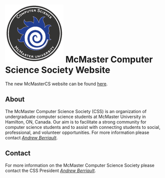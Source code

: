 # ![MCSS][logo] McMaster Computer Science Society Website
The new McMasterCS website can be found [here][weblink].

## About
The McMaster Computer Science Society (CSS) is an organization of undergraduate computer science students at McMaster University in Hamilton, ON, Canada. Our aim is to facilitate a strong community for computer science students and to assist with connecting students to social, professional, and volunteer opportunities. For more information please contact *[Andrew Berriault][email]*.


## Contact
For more information on the McMaster Computer Science Society please contact the CSS President *[Andrew Berriault][email]*.

[email]: mailto:css@mcmaster.ca?subject=A%20Message%20From%20Github
[weblink]: http://mcmastercs.ca
[logo]: ./media/css.png
